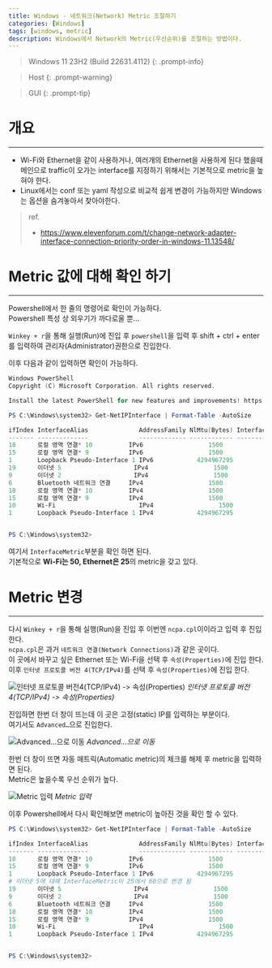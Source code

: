 ```yaml
---
title: Windows - 네트워크(Network) Metric 조절하기
categories: [Windows]
tags: [windows, metric]
description: Windows에서 Network의 Metric(우선순위)를 조절하는 방법이다.
---
```


>Windows 11 23H2 (Build 22631.4112)
{: .prompt-info}

>Host
{: .prompt-warning}

>GUI
{: .prompt-tip}

# 개요
---

* Wi-Fi와 Ethernet을 같이 사용하거나, 여러개의 Ethernet을 사용하게 된다 했을때 메인으로 traffic이 오가는 interface를 지정하기 위해서는 기본적으로 metric을 높혀야 한다.
* Linux에서는 conf 또는 yaml 작성으로 비교적 쉽게 변경이 가능하지만 Windows는 옵션을 숨겨놓아서 찾아야한다.

> ref.
> * <https://www.elevenforum.com/t/change-network-adapter-interface-connection-priority-order-in-windows-11.13548/>

# Metric 값에 대해 확인 하기
---

Powershell에서 한 줄의 명령어로 확인이 가능하다.  
Powershell 특성 상 외우기가 까다로울 뿐...

`Winkey + r`을 통해 실행(Run)에 진입 후 `powershell`을 입력 후 shift + ctrl + enter를 입력하여 관리자(Administrator)권한으로 진입한다.

이후 다음과 같이 입력하면 확인이 가능하다.

```powershell
Windows PowerShell
Copyright (C) Microsoft Corporation. All rights reserved.

Install the latest PowerShell for new features and improvements! https://aka.ms/PSWindows

PS C:\Windows\system32> Get-NetIPInterface | Format-Table -AutoSize

ifIndex InterfaceAlias              AddressFamily NlMtu(Bytes) InterfaceMetric Dhcp     ConnectionState PolicyStore
------- --------------              ------------- ------------ --------------- ----     --------------- -----------
18      로컬 영역 연결* 10          IPv6                  1500              25 Disabled Disconnected    ActiveStore
15      로컬 영역 연결* 9           IPv6                  1500              25 Disabled Disconnected    ActiveStore
1       Loopback Pseudo-Interface 1 IPv6            4294967295              75 Disabled Connected       ActiveStore
19      이더넷 5                    IPv4                  1500              25 Disabled Connected       ActiveStore
9       이더넷 2                    IPv4                  1500              25 Enabled  Disconnected    ActiveStore
6       Bluetooth 네트워크 연결     IPv4                  1500              65 Enabled  Disconnected    ActiveStore
18      로컬 영역 연결* 10          IPv4                  1500              25 Disabled Disconnected    ActiveStore
15      로컬 영역 연결* 9           IPv4                  1500              25 Enabled  Disconnected    ActiveStore
10      Wi-Fi                       IPv4                  1500              50 Enabled  Disconnected    ActiveStore
1       Loopback Pseudo-Interface 1 IPv4            4294967295              75 Disabled Connected       ActiveStore


PS C:\Windows\system32>
```

여기서 `InterfaceMetric`부분을 확인 하면 된다.  
기본적으로 **Wi-Fi는 50, Ethernet은 25**의 metric을 갖고 있다.

# Metric 변경
---

다시 `Winkey + r`을 통해 실행(Run)을 진입 후 이번엔 `ncpa.cpl`이이라고 입력 후 진입한다.  
`ncpa.cpl`은 과거 `네트워크 연결(Network Connections)`과 같은 곳이다.  
이 곳에서 바꾸고 싶은 Ethernet 또는 Wi-Fi을 선택 후 `속성(Properties)`에 진입 한다.  
이후 `인터넷 프로토콜 버전 4(TCP/IPv4)`를 선택 후 `속성(Properties)`에 진입 한다.

![인터넷 프로토콜 버전4(TCP/IPv4) -> 속성(Properties)](/assets/img/post/windows/2024-09-10-windows-adjust-network-metric/1.png)
_인터넷 프로토콜 버전4(TCP/IPv4) -> 속성(Properties)_

진입하면 한번 더 창이 뜨는데 이 곳은 고정(static) IP를 입력하는 부분이다.  
여기서도 `Advanced…`으로 진입한다.

![Advanced...으로 이동](assets/img/post/windows/2024-09-10-windows-adjust-network-metric/2.png)
_Advanced...으로 이동_

한번 더 창이 뜨면 자동 매트릭(Automatic metric)의 체크를 해제 후 metric을 입력하면 된다.  
Metric은 높을수록 우선 순위가 높다.

![Metric 입력](assets/img/post/windows/2024-09-10-windows-adjust-network-metric/3.png)
_Metric 입력_

이후 Powershell에서 다시 확인해보면 metric이 높아진 것을 확인 할 수 있다.

```powershell
PS C:\Windows\system32> Get-NetIPInterface | Format-Table -AutoSize

ifIndex InterfaceAlias              AddressFamily NlMtu(Bytes) InterfaceMetric Dhcp     ConnectionState PolicyStore
------- --------------              ------------- ------------ --------------- ----     --------------- -----------
18      로컬 영역 연결* 10          IPv6                  1500              25 Disabled Disconnected    ActiveStore
15      로컬 영역 연결* 9           IPv6                  1500              25 Disabled Disconnected    ActiveStore
1       Loopback Pseudo-Interface 1 IPv6            4294967295              75 Disabled Connected       ActiveStore
# 이더넷 5에 대해 InterfaceMetric이 25에서 60으로 변경 됨
19      이더넷 5                    IPv4                  1500              60 Disabled Connected       ActiveStore
9       이더넷 2                    IPv4                  1500              25 Enabled  Disconnected    ActiveStore
6       Bluetooth 네트워크 연결     IPv4                  1500              65 Enabled  Disconnected    ActiveStore
18      로컬 영역 연결* 10          IPv4                  1500              25 Disabled Disconnected    ActiveStore
15      로컬 영역 연결* 9           IPv4                  1500              25 Enabled  Disconnected    ActiveStore
10      Wi-Fi                       IPv4                  1500              30 Enabled  Connected       ActiveStore
1       Loopback Pseudo-Interface 1 IPv4            4294967295              75 Disabled Connected       ActiveStore


PS C:\Windows\system32>
```